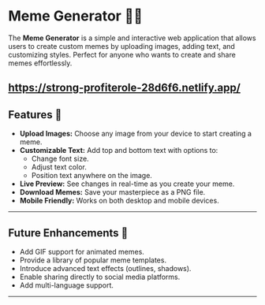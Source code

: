 # Meme Generator 🎨😂

The **Meme Generator** is a simple and interactive web application that allows users to create custom memes by uploading images, adding text, and customizing styles. Perfect for anyone who wants to create and share memes effortlessly.

[https://strong-profiterole-28d6f6.netlify.app/
](https://ornate-gnome-c61bcd.netlify.app/)
---

## Features 🚀
- **Upload Images:** Choose any image from your device to start creating a meme.
- **Customizable Text:** Add top and bottom text with options to:
  - Change font size.
  - Adjust text color.
  - Position text anywhere on the image.
- **Live Preview:** See changes in real-time as you create your meme.
- **Download Memes:** Save your masterpiece as a PNG file.
- **Mobile Friendly:** Works on both desktop and mobile devices.

---

## Future Enhancements 🌟
- Add GIF support for animated memes.
- Provide a library of popular meme templates.
- Introduce advanced text effects (outlines, shadows).
- Enable sharing directly to social media platforms.
- Add multi-language support.

---

